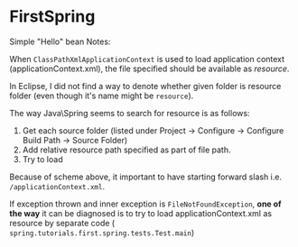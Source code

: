 # FirstSpring
Simple "Hello" bean
Notes:

When `ClassPathXmlApplicationContext` is used to load application context (applicationContext.xml), the file specified should be available as _resource_.

In Eclipse, I did not find a way to denote whether given folder is resource folder (even though it's name might be `resource`).

The way Java\Spring seems to search for resource is as follows:

1. Get each source folder (listed under Project -> Configure -> Configure Build Path -> Source Folder)
2. Add relative resource path specified as part of file path.
3. Try to load

Because of scheme above, it important to have starting forward slash i.e. `/applicationContext.xml`.

If exception thrown and inner exception is `FileNotFoundException`, **one of the way** it can be diagnosed is to try to load applicationContext.xml as resource by separate code ( `spring.tutorials.first.spring.tests.Test.main`)
